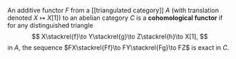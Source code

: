 An additive functor $F$ from a [[triangulated category]] $A$ (with translation denoted $X\mapsto X[1]$) to an abelian category $C$ is a __cohomological functor__ if for any distinguished triangle 
$$
X\stackrel{f}\to Y\stackrel{g}\to Z\stackrel{h}\to X[1],
$$
in $A$, the sequence $FX\stackrel{Ff}\to FY\stackrel{Fg}\to FZ$ is exact in $C$. 